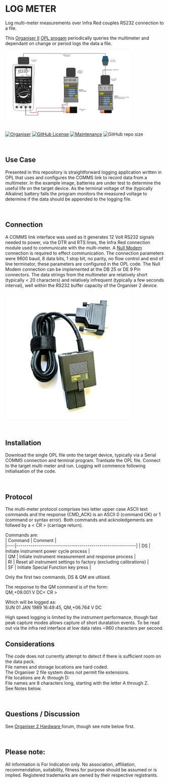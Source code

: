 # LOG METER
Log multi-meter measurements over Infra Red couples RS232 connection to a file.

This <a href="https://en.wikipedia.org/wiki/Psion_Organiser"> Organiser II</a> <a href="https://en.wikipedia.org/wiki/Open_Programming_Language">OPL progam</a> periodically queries the multimeter and dependant on change or period logs the data a file.

<div align="center">
  <div style="display: flex; align-items: flex-start;">
  <img src="https://github.com/nofitnessforpurpose/LOGMETER/blob/main/images/2025-06-03-METLOGGER-02.jpg?raw=true" width="400px" alt="NotFitForPurpose Image copyright (c) 01 June 2025 nofitnessforpurpose All Rights Reserved">
  </div>
</div>
<BR>

[![Organiser](https://img.shields.io/badge/gadget-Organiser_II-blueviolet.svg?%3D&style=flat-square)](https://en.wikipedia.org/wiki/Psion_Organiser)
[![GitHub License](https://img.shields.io/github/license/nofitnessforpurpose/LOGMETER?style=flat-square)](https://github.com/nofitnessforpurpose/LOGMETER/blob/main/LICENSE)
[![Maintenance](https://img.shields.io/badge/maintained%3F-yes-green.svg?style=flat-square)](https://github.com/nofitnessforpurpose/TopSlotCase/graphs/commit-activity)
![GitHub repo size](https://img.shields.io/github/repo-size/nofitnessforpurpose/LOGMETER?style=flat-square)

<br>  

## Use Case
Presented in this repository is straightforward logging application written in OPL that uses and configures the COMMS link to record data from a multimeter. In the example image, batteries are under test to determine the useful life on the target device. As the terminal voltage of the (typically Alkaline) battery falls the program monitors the measured voltage to determine if the data should be appended to the logging file.

<BR>

## Connection
A COMMS link interface was used as it generates 12 Volt RS232 signals needed to power, via the DTR and RTS lines, the Infra Red connection module used to communicate with the multi-meter. A <a href="https://en.wikipedia.org/wiki/Null_modem">Null Modem</a> connection is required to effect communication. The connection parameters were 9600 baud, 8 data bits, 1 stop bit, no parity, no flow control and <CR> end of line terminator, these parameters are configured in the OPL code. The Null Modem connection can be implemented at the DB 25 or DE 9 Pin connectors. The data strings from the multimeter are relatively short (typically < 20 characters) and relatively infrequent (typically a few seconds interval), well within the RS232 buffer capacity of the Organiser 2 device.

<div align="center">
  <div style="display: flex; align-items: flex-start;">
  <img src="https://github.com/nofitnessforpurpose/LOGMETER/blob/main/images/20250605_COMMS_LINK.jpg?raw=true" width="400px" alt="NotFitForPurpose Image copyright (c) 01 June 2025 nofitnessforpurpose All Rights Reserved">
  </div>
</div>
<BR>

<BR>

## Installation
Download the single OPL file onto the target device, typically via a Serial COMMS connection and terminal program. Tranlsate the OPL file. Connect to the target multi-meter and run. Logging will commence following initialisation of the code.

<BR>

## Protocol
The multi-meter protocol comprises two letter upper case ASCII text commands and the response (CMD_ACK) is an ASCII 0 (command OK) or 1 (command or syntax error). Both commands and acknoledgements are follwed by a < CR > (carriage return).  

Commands are:  
| Command | Comment |  
|----|-----------------------------------------------------------|
| DS | Initiate instrument power cycle process |   
| QM | Intiate instrument measurement and response process |  
| RI | Reset all instrument settings to factory (excluding calibrations) |  
| SF | Initiate Special Function key press |  

Only the first two commands, DS & QM are utlised.

The response to the QM command is of the form:  
QM,+09.001 V DC< CR >

Which will be logged as:  
SUN 01 JAN 1989 16:49:45, QM,+06.764 V DC  

High speed logging is limited by the instrument performance, though fast peak capture modes allows capture of short duratation events. To be read out via the infra red interface at low data rates ~960 characters per second.
<BR>

## Considerations
The code does not currently attempt to detect if there is sufficient room on the data pack.  
File names and storage locations are hard coded.  
The Organiser 2 file system does not permit file extensions.  
File locations are A: through D:  
File names are 8 characters long, starting with the letter A through Z.  
See Notes below.  

<BR>

## Questions / Discussion
See <a target="_blank" rel="noopener noreferrer" href="https://www.organiser2.com/"> Organiser 2 Hardware </a> forum, though see note below first.


<BR>

## Please note:  
All information is For Indication only.
No association, affiliation, recommendation, suitability, fitness for purpose should be assumed or is implied.
Registered trademarks are owned by their respective registrants.
